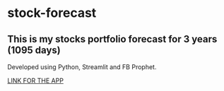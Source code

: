 # stock-forecast
## This is my stocks portfolio forecast for 3 years (1095 days)

Developed using Python, Streamlit and FB Prophet.

[LINK FOR THE APP]("https://stock-forecast-o6jogah78hoaglkqedvknl.streamlit.app/")
